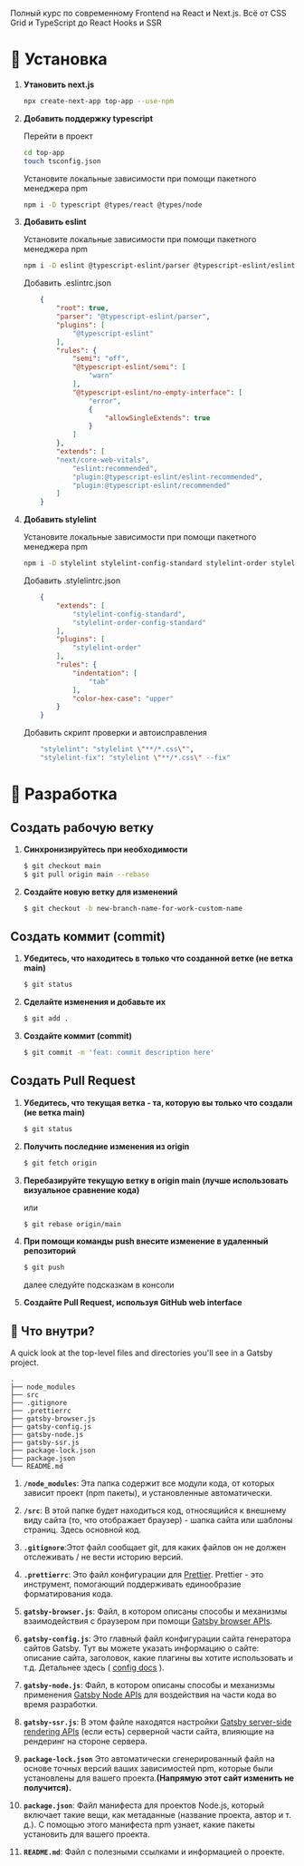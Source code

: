 Полный курс по современному Frontend на React и Next.js. Всё от CSS Grid и TypeScript до React Hooks и SSR

# 🚀 Установка

1.  **Утановить next.js**

    ```bash
    npx create-next-app top-app --use-npm
    ```

2.  **Добавить поддержку typescript**

    Перейти в проект
    
    ```bash
    cd top-app
    touch tsconfig.json
    ```
    
    Установите локальные зависимости при помощи пакетного менеджера npm
    
    ```bash
    npm i -D typescript @types/react @types/node
    ```

3.  **Добавить eslint**

    Установите локальные зависимости при помощи пакетного менеджера npm
    
    ```bash
    npm i -D eslint @typescript-eslint/parser @typescript-eslint/eslint-plugin
    ```
    
    Добавить .eslintrc.json
    
    ```json
        {
        	"root": true,
        	"parser": "@typescript-eslint/parser",
        	"plugins": [
        		"@typescript-eslint"
        	],
        	"rules": {
        		"semi": "off",
        		"@typescript-eslint/semi": [
        			"warn"
        		],
        		"@typescript-eslint/no-empty-interface": [
        			"error",
        			{
        				"allowSingleExtends": true
        			}
        		]
        	},
        	"extends": [
            "next/core-web-vitals",
        		"eslint:recommended",
        		"plugin:@typescript-eslint/eslint-recommended",
        		"plugin:@typescript-eslint/recommended"
        	]
        }
    ```

4.  **Добавить stylelint**

    Установите локальные зависимости при помощи пакетного менеджера npm

    ```bash
    npm i -D stylelint stylelint-config-standard stylelint-order stylelint-order-config-standart
    ```
    Добавить .stylelintrc.json
    
    ```json
        {
        	"extends": [
        		"stylelint-config-standard",
        		"stylelint-order-config-standard"
        	],
        	"plugins": [
        		"stylelint-order"
        	],
        	"rules": {
        		"indentation": [
        			"tab"
        		],
        		"color-hex-case": "upper"
        	}
        }
    ```

    Добавить скрипт проверки и автоисправления

    
    ```bash
        "stylelint": "stylelint \"**/*.css\"",
        "stylelint-fix": "stylelint \"**/*.css\" --fix"
    ```

# 🚀 Разработка

## Создать рабочую ветку

1.  **Синхронизируйтесь при необходимости**

    ```bash
    $ git checkout main
    $ git pull origin main --rebase
    ```

2.  **Создайте новую ветку для изменений**

    ```bash
    $ git checkout -b new-branch-name-for-work-custom-name
    ```

## Создать коммит (commit)

1. **Убедитесь, что находитесь в только что созданной ветке (не ветка main)**
   ```bash
   $ git status
   ```
2. **Сделайте изменения и добавьте их**
   ```bash
   $ git add .
   ```
3. **Создайте коммит (commit)**
   ```bash
   $ git commit -m 'feat: commit description here'
   ```

## Создать Pull Request

1. **Убедитесь, что текущая ветка - та, которую вы только что создали (не ветка main)**

   ```bash
   $ git status
   ```

2. **Получить последние изменения из origin**
   ```bash
   $ git fetch origin
   ```
3. **Перебазируйте текущую ветку в origin main (лучше использовать визуальное сравнение кода)**

   или

   ```bash
   $ git rebase origin/main
   ```

4. **При помощи команды push внесите изменение в удаленный репозиторий**

   ```bash
   $ git push
   ```

   далее следуйте подсказкам в консоли

5. **Создайте Pull Request, используя GitHub web interface**

## 🧐 Что внутри?

A quick look at the top-level files and directories you'll see in a Gatsby project.

    .
    ├── node_modules
    ├── src
    ├── .gitignore
    ├── .prettierrc
    ├── gatsby-browser.js
    ├── gatsby-config.js
    ├── gatsby-node.js
    ├── gatsby-ssr.js
    ├── package-lock.json
    ├── package.json
    └── README.md

1.  **`/node_modules`**: Эта папка содержит все модули кода, от которых зависит проект (npm пакеты), и установленные автоматически.

2.  **`/src`**: В этой папке будет находиться код, относящийся к внешнему виду сайта (то, что отображает браузер) - шапка сайта или шаблоны страниц. Здесь основной код.

3.  **`.gitignore`**:Этот файл сообщает git, для каких файлов он не должен отслеживать / не вести историю версий.

4.  **`.prettierrc`**: Это файл конфигурации для [Prettier](https://prettier.io/). Prettier - это инструмент, помогающий поддерживать единообразие форматирования кода.

5.  **`gatsby-browser.js`**: Файл, в котором описаны способы и механизмы взаимодействия с браузером при помощи [Gatsby browser APIs](https://www.gatsbyjs.com/docs/browser-apis/).

6.  **`gatsby-config.js`**: Это главный файл конфигурации сайта генератора сайтов Gatsby. Тут вы можете указать информацию о сайте: описание сайта, заголовок, какие плагины вы хотите использовать и т.д. Детальнее здесь ( [config docs](https://www.gatsbyjs.com/docs/gatsby-config/) ).

7.  **`gatsby-node.js`**: Файл, в котором описаны способы и механизмы применения [Gatsby Node APIs](https://www.gatsbyjs.com/docs/node-apis/) для воздействия на части кода во время разработки.

8.  **`gatsby-ssr.js`**: В этом файле находятся настройки [Gatsby server-side rendering APIs](https://www.gatsbyjs.com/docs/ssr-apis/) (если есть) серверной части сайта, влияющие на рендеринг на стороне сервера.

9.  **`package-lock.json`** Это автоматически сгенерированный файл на основе точных версий ваших зависимостей npm, которые были установлены для вашего проекта.**(Напрямую этот сайт изменить не получится).**

10. **`package.json`**: Файл манифеста для проектов Node.js, который включает такие вещи, как метаданные (название проекта, автор и т. д.). С помощью этого манифеста npm узнает, какие пакеты установить для вашего проекта.

11. **`README.md`**: Файл с полезными ссылками и информацией о проекте.
